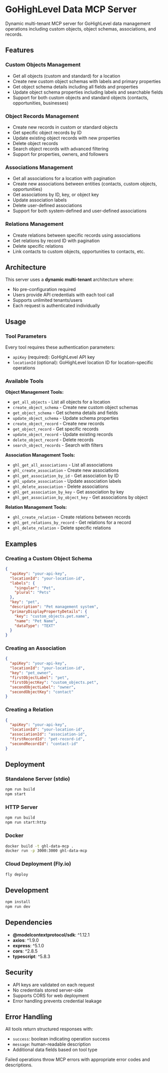 # GoHighLevel Data MCP Server

Dynamic multi-tenant MCP server for GoHighLevel data management operations including custom objects, object schemas, associations, and records.

## Features

### Custom Objects Management
- Get all objects (custom and standard) for a location
- Create new custom object schemas with labels and primary properties  
- Get object schema details including all fields and properties
- Update object schema properties including labels and searchable fields
- Support for both custom objects and standard objects (contacts, opportunities, businesses)

### Object Records Management
- Create new records in custom or standard objects
- Get specific object records by ID
- Update existing object records with new properties
- Delete object records
- Search object records with advanced filtering
- Support for properties, owners, and followers

### Associations Management
- Get all associations for a location with pagination
- Create new associations between entities (contacts, custom objects, opportunities)
- Get associations by ID, key, or object key
- Update association labels
- Delete user-defined associations
- Support for both system-defined and user-defined associations

### Relations Management
- Create relations between specific records using associations
- Get relations by record ID with pagination
- Delete specific relations
- Link contacts to custom objects, opportunities to contacts, etc.

## Architecture

This server uses a **dynamic multi-tenant** architecture where:
- No pre-configuration required
- Users provide API credentials with each tool call
- Supports unlimited tenants/users
- Each request is authenticated individually

## Usage

### Tool Parameters

Every tool requires these authentication parameters:
- `apiKey` (required): GoHighLevel API key
- `locationId` (optional): GoHighLevel location ID for location-specific operations

### Available Tools

**Object Management Tools:**
- `get_all_objects` - List all objects for a location
- `create_object_schema` - Create new custom object schemas
- `get_object_schema` - Get schema details and fields
- `update_object_schema` - Update schema properties
- `create_object_record` - Create new records
- `get_object_record` - Get specific records
- `update_object_record` - Update existing records
- `delete_object_record` - Delete records
- `search_object_records` - Search with filters

**Association Management Tools:**
- `ghl_get_all_associations` - List all associations
- `ghl_create_association` - Create new associations
- `ghl_get_association_by_id` - Get association by ID
- `ghl_update_association` - Update association labels
- `ghl_delete_association` - Delete associations
- `ghl_get_association_by_key` - Get association by key
- `ghl_get_association_by_object_key` - Get associations by object

**Relation Management Tools:**
- `ghl_create_relation` - Create relations between records
- `ghl_get_relations_by_record` - Get relations for a record
- `ghl_delete_relation` - Delete specific relations

## Examples

### Creating a Custom Object Schema
```json
{
  "apiKey": "your-api-key",
  "locationId": "your-location-id",
  "labels": {
    "singular": "Pet",
    "plural": "Pets"
  },
  "key": "pet",
  "description": "Pet management system",
  "primaryDisplayPropertyDetails": {
    "key": "custom_objects.pet.name",
    "name": "Pet Name",
    "dataType": "TEXT"
  }
}
```

### Creating an Association
```json
{
  "apiKey": "your-api-key",
  "locationId": "your-location-id", 
  "key": "pet_owner",
  "firstObjectLabel": "pet",
  "firstObjectKey": "custom_objects.pet",
  "secondObjectLabel": "owner", 
  "secondObjectKey": "contact"
}
```

### Creating a Relation
```json
{
  "apiKey": "your-api-key",
  "locationId": "your-location-id",
  "associationId": "association-id",
  "firstRecordId": "pet-record-id",
  "secondRecordId": "contact-id"
}
```

## Deployment

### Standalone Server (stdio)
```bash
npm run build
npm start
```

### HTTP Server
```bash
npm run build  
npm run start:http
```

### Docker
```bash
docker build -t ghl-data-mcp .
docker run -p 3000:3000 ghl-data-mcp
```

### Cloud Deployment (Fly.io)
```bash
fly deploy
```

## Development

```bash
npm install
npm run dev
```

## Dependencies

- **@modelcontextprotocol/sdk**: ^1.12.1
- **axios**: ^1.9.0  
- **express**: ^5.1.0
- **cors**: ^2.8.5
- **typescript**: ^5.8.3

## Security

- API keys are validated on each request
- No credentials stored server-side
- Supports CORS for web deployment
- Error handling prevents credential leakage

## Error Handling

All tools return structured responses with:
- `success`: boolean indicating operation success
- `message`: human-readable description
- Additional data fields based on tool type

Failed operations throw MCP errors with appropriate error codes and descriptions. 